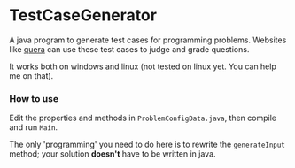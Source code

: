 # TestCaseGenerator
A java program to generate test cases for programming problems. Websites like [quera](https://quera.ir/) can use these test cases to judge and grade questions.  
  
It works both on windows and linux (not tested on linux yet. You can help me on that).

### How to use
Edit the properties and methods in `ProblemConfigData.java`, then compile and run `Main`.  
  
The only 'programming' you need to do here is to rewrite the `generateInput` method; your solution **doesn't** have to be written in java.
